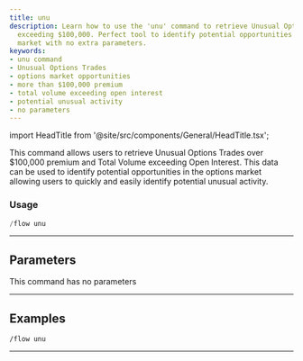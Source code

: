```yaml
---
title: unu
description: Learn how to use the 'unu' command to retrieve Unusual Options Trades
  exceeding $100,000. Perfect tool to identify potential opportunities in the options
  market with no extra parameters.
keywords:
- unu command
- Unusual Options Trades
- options market opportunities
- more than $100,000 premium
- total volume exceeding open interest
- potential unusual activity
- no parameters
---
```


import HeadTitle from '@site/src/components/General/HeadTitle.tsx';

<HeadTitle title="unu - Flow - Discord - Reference | OpenBB Bot Docs" />

This command allows users to retrieve Unusual Options Trades over $100,000 premium and Total Volume exceeding Open Interest. This data can be used to identify potential opportunities in the options market allowing users to quickly and easily identify potential unusual activity.

### Usage

```python wordwrap
/flow unu
```

---

## Parameters

This command has no parameters



---

## Examples

```
/flow unu
```

---
